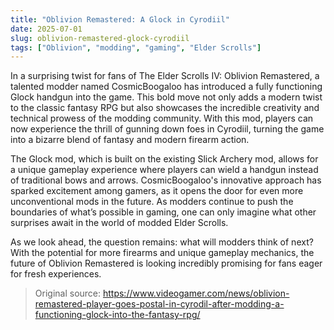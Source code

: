 ```yaml
---
title: "Oblivion Remastered: A Glock in Cyrodiil"
date: 2025-07-01
slug: oblivion-remastered-glock-cyrodiil
tags: ["Oblivion", "modding", "gaming", "Elder Scrolls"]
---
```


In a surprising twist for fans of The Elder Scrolls IV: Oblivion Remastered, a talented modder named CosmicBoogaloo has introduced a fully functioning Glock handgun into the game. This bold move not only adds a modern twist to the classic fantasy RPG but also showcases the incredible creativity and technical prowess of the modding community. With this mod, players can now experience the thrill of gunning down foes in Cyrodiil, turning the game into a bizarre blend of fantasy and modern firearm action.

The Glock mod, which is built on the existing Slick Archery mod, allows for a unique gameplay experience where players can wield a handgun instead of traditional bows and arrows. CosmicBoogaloo's innovative approach has sparked excitement among gamers, as it opens the door for even more unconventional mods in the future. As modders continue to push the boundaries of what’s possible in gaming, one can only imagine what other surprises await in the world of modded Elder Scrolls.

As we look ahead, the question remains: what will modders think of next? With the potential for more firearms and unique gameplay mechanics, the future of Oblivion Remastered is looking incredibly promising for fans eager for fresh experiences.
> Original source: https://www.videogamer.com/news/oblivion-remastered-player-goes-postal-in-cyrodil-after-modding-a-functioning-glock-into-the-fantasy-rpg/